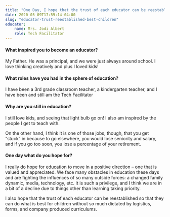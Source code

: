 ```yaml
---
title: "One Day, I hope that the trust of each educator can be reestablished so that they can do what is best for children"
date: 2020-05-09T17:59:14-04:00
slug: "educator-trust-reestablished-best-children"
educator:
    name: Mrs. Jodi Albert
    role: Tech Facilitator
---
```


#### What inspired you to become an educator?

My Father. He was a principal, and we were just always around school. I love thinking creatively and plus I loved kids!

#### What roles have you had in the sphere of education?

I have been a 3rd grade classroom teacher, a kindergarten teacher, and I have been and still am the Tech Facilitator

#### Why are you still in education?

I still love kids, and seeing that light bulb go on! I also am inspired by the people I get to teach with.

On the other hand, I think it is one of those jobs, though, that you get “stuck” in because to go elsewhere, you would lose seniority and salary, and if you go too soon, you lose a percentage of your retirement.

#### One day what do you hope for?

I really do hope for education to move in a positive direction – one that is valued and appreciated. We face many obstacles in education these days and are fighting the influences of so many outside forces: a changed family dynamic, media, technology, etc. It is such a privilege, and I think we are in a bit of a decline due to things other than learning taking priority.

I also hope that the trust of each educator can be reestablished so that they can do what is best for children without so much dictated by logistics, forms, and company produced curriculums.
